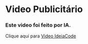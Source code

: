 # Video Publicitário

### Este video foi feito por IA.

Clique aqui para 
[Video IdeiaCode](https://github.com/WellingtonADS/Inovcacao-Tecnologica/blob/435945f7c73549d006503a0c0b9aedc083eab222/Inova%C3%A7%C3%A3o%20Tecnologica.pdf](https://github.com/WellingtonADS/Video-por-IA/blob/c4187f607a587fce0af60f129228fd865a9e3f4b/ideiacode.mp4)https://github.com/WellingtonADS/Video-por-IA/blob/c4187f607a587fce0af60f129228fd865a9e3f4b/ideiacode.mp4)

